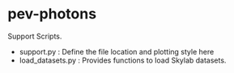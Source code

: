 # pev-photons

Support Scripts.

* support.py
    : Define the file location and plotting style here
* load_datasets.py
    : Provides functions to load Skylab datasets.
